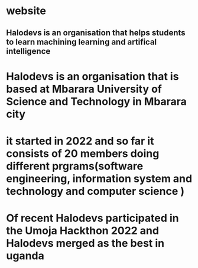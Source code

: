 # website
## Halodevs is an organisation  that  helps students to learn machining learning and artifical intelligence
# Halodevs is an organisation that is  based at  Mbarara University of Science and Technology in Mbarara city
# it started in 2022 and so far it consists of 20 members doing different prgrams(software engineering, information system and technology and computer science )
# Of recent Halodevs participated in the Umoja Hackthon 2022 and Halodevs merged as  the best in uganda
